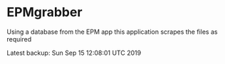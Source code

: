 # EPMgrabber
Using a database from the EPM app this application scrapes the files as required


Latest backup: Sun Sep 15 12:08:01 UTC 2019
